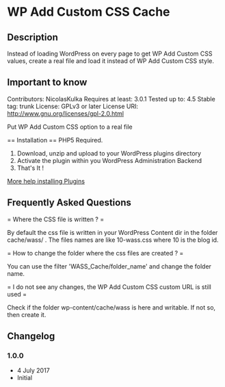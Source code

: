 # WP Add Custom CSS Cache #

## Description ##

Instead of loading WordPress on every page to get WP Add Custom CSS values, create a real file and load it instead of
WP Add Custom CSS style.

## Important to know ##

Contributors: NicolasKulka
Requires at least: 3.0.1
Tested up to: 4.5
Stable tag: trunk
License: GPLv3 or later
License URI: http://www.gnu.org/licenses/gpl-2.0.html

Put WP Add Custom CSS option to a real file

== Installation ==
PHP5 Required.

1.  Download, unzip and upload to your WordPress plugins directory
2.  Activate the plugin within you WordPress Administration Backend
3. That's It !

[More help installing Plugins](http://codex.wordpress.org/Managing_Plugins#Installing_Plugins "WordPress Codex: Installing Plugins")

## Frequently Asked Questions ##

= Where the CSS file is written ? =

By default the css file is written in your WordPress Content dir in the folder cache/wass/ .
The files names are like 10-wass.css where 10 is the blog id.

= How to change the folder where the css files are created ? =

You can use the filter 'WASS_Cache/folder_name' and change the folder name.

= I do not see any changes, the WP Add Custom CSS custom URL is still used =

Check if the folder wp-content/cache/wass is here and writable. If not so, then create it.

## Changelog ##

### 1.0.0
* 4 July 2017
* Initial
